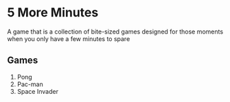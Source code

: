 # 5 More Minutes
A game that is a collection of bite-sized games designed for those 
moments when you only have a few minutes to spare

## Games
1. Pong
2. Pac-man
3. Space Invader

